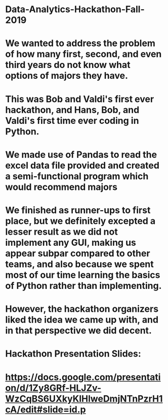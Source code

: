 # Data-Analytics-Hackathon-Fall-2019

# We wanted to address the problem of how many first, second, and even third years do not know what options of majors they have. 
# This was Bob and Valdi's first ever hackathon, and Hans, Bob, and Valdi's first time ever coding in Python.
# We made use of Pandas to read the excel data file provided and created a semi-functional program which would recommend majors
# We finished as runner-ups to first place, but we definitely excepted a lesser result as we did not implement any GUI, making us appear subpar compared to other teams, and also because we spent most of our time learning the basics of Python rather than implementing.
# However, the hackathon organizers liked the idea we came up with, and in that perspective we did decent.

# Hackathon Presentation Slides:
# https://docs.google.com/presentation/d/1Zy8GRf-HLJZv-WzCqBS6UXkyKlHlweDmjNTnPzrH1cA/edit#slide=id.p

